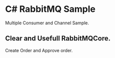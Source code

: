 # C# RabbitMQ Sample

Multiple Consumer and Channel Sample.

## Clear and Usefull RabbitMQCore.

Create Order and Approve order.
